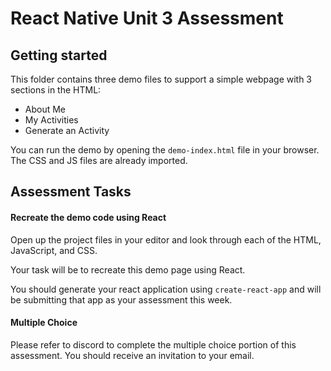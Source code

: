 # React Native Unit 3 Assessment


## Getting started

This folder contains three demo files to support a simple webpage with 3 sections in the HTML:

- About Me
- My Activities
- Generate an Activity

You can run the demo by opening the `demo-index.html` file in your browser. The CSS and JS files are already imported.


## Assessment Tasks


#### Recreate the demo code using React

Open up the project files in your editor and look through each of the HTML, JavaScript, and CSS. 

Your task will be to recreate this demo page using React. 

You should generate your react application using `create-react-app` and will be submitting that app as your assessment this week.


#### Multiple Choice

Please refer to discord to complete the multiple choice portion of this assessment. You should receive an invitation to your email.
